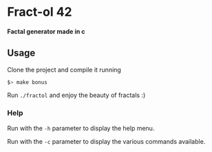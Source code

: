 # Fract-ol 42

#### Factal generator made in c

## Usage

Clone the project and compile it running

```sh
$> make bonus
```

Run `./fractol` and enjoy the beauty of fractals :)

### Help

Run with the `-h` parameter to display the help menu.

Run with the `-c` parameter to display the various commands available.

<!-- You can also generate a specific fractal among the following, the Julia set, the Mandelbrot set, the Burningship set or the Apollonian gasket fractal. -->
